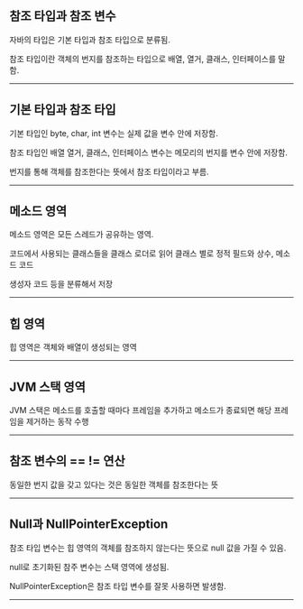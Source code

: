## 참조 타입과 참조 변수

자바의 타입은 기본 타입과 참조 타입으로 분류됨.

참조 타입이란 객체의 번지를 참조하는 타입으로 배열, 열거, 클래스, 인터페이스를 말함.
___________________________________________________________________________________________
## 기본 타입과 참조 타입

기본 타입인 byte, char, int 변수는 실제 값을 변수 안에 저장함.

참조 타입인 배열 열거, 클래스, 인터페이스 변수는 메모리의 번지를 변수 안에 저장함.

번지를 통해 객체를 참조한다는 뜻에서 참조 타입이라고 부름.
___________________________________________________________________________________________

## 메소드 영역

메소드 영역은 모든 스레드가 공유하는 영역.

코드에서 사용되는 클래스들을 클래스 로더로 읽어 클래스 별로 정적 필드와 상수, 메소드 코드

생성자 코드 등을 분류해서 저장
___________________________________________________________________________________________

## 힙 영역

힙 영역은 객체와 배열이 생성되는 영역
___________________________________________________________________________________________

## JVM 스택 영역

JVM 스택은 메소드를 호출할 때마다 프레임을 추가하고 메소드가 종료되면 해당 프레임을 제거하는 동작 수행
___________________________________________________________________________________________

## 참조 변수의 == != 연산

동일한 번지 값을 갖고 있다는 것은 동일한 객체를 참조한다는 뜻
___________________________________________________________________________________________

## Null과 NullPointerException

참조 타입 변수는 힙 영역의 객체를 참조하지 않는다는 뜻으로 null 값을 가질 수 있음.

null로 초기화된 참주 변수는 스택 영역에 생성됨.

NullPointerException은 참조 타입 변수를 잘못 사용하면 발생함.
___________________________________________________________________________________________

